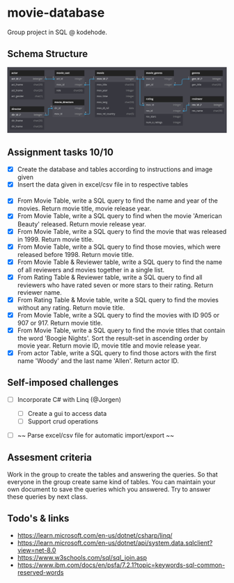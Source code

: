 # movie-database
Group project in SQL @ kodehode.

## Schema Structure
![Alt text](assets/visualization.jpg?raw=true "Visualization of projects schema structure")

## Assignment tasks 10/10
- [x] Create the database and tables according to instructions and image given
- [x] Insert the data given in excel/csv file in to respective tables
####
- [x] From Movie Table, write a SQL query to find the name and year of the movies. Return movie title, movie release year.
- [x] From Movie Table, write a SQL query to find when the movie 'American Beauty' released. Return movie release year.
- [x] From Movie Table, write a SQL query to find the movie that was released in 1999. Return movie title.
- [x] From Movie Table, write a SQL query to find those movies, which were released before 1998. Return movie title.
- [x] From Movie Table & Reviewer table, write a SQL query to find the name of all reviewers and movies together in a single list.
- [x] From Rating Table & Reviewer table, write a SQL query to find all reviewers who have rated seven or more stars to their rating. Return reviewer name.
- [x] From Rating Table & Movie table, write a SQL query to find the movies without any rating. Return movie title.
- [x] From Movie Table, write a SQL query to find the movies with ID 905 or 907 or 917. Return movie title.
- [x] From Movie Table, write a SQL query to find the movie titles that contain the word 'Boogie Nights'. Sort the result-set in ascending order by movie year. Return movie ID, movie title and movie release year.
- [x] From actor Table, write a SQL query to find those actors with the first name 'Woody' and the last name 'Allen'. Return actor ID.

## Self-imposed challenges
- [ ] Incorporate C# with Linq (@Jorgen)
  - [ ] Create a gui to access data
  - [ ] Support crud operations
- [ ] ~~ Parse excel/csv file for automatic import/export ~~


## Assesment criteria
Work in the group to create the tables and answering the queries. So that everyone in the group create same kind of tables.
You can maintain your own document to save the queries which you answered. Try to answer these queries by next class.

## Todo's & links
- https://learn.microsoft.com/en-us/dotnet/csharp/linq/
- https://learn.microsoft.com/en-us/dotnet/api/system.data.sqlclient?view=net-8.0
- https://www.w3schools.com/sql/sql_join.asp
- https://www.ibm.com/docs/en/psfa/7.2.1?topic=keywords-sql-common-reserved-words